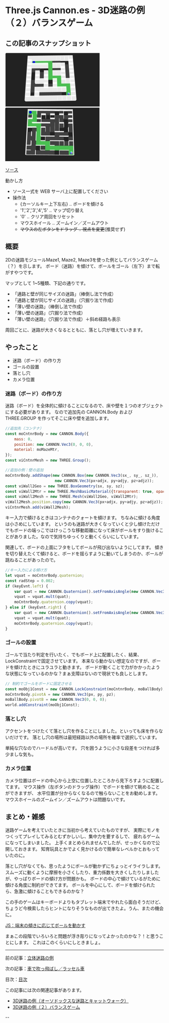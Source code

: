 # Three.js Cannon.es - 3D迷路の例（２）バランスゲーム

## この記事のスナップショット

![](052/pic/052_ss_01.jpg)
![](052/pic/052_ss_02.jpg)

[ソース](052/)

動かし方

- ソース一式を WEB サーバ上に配置してください
- 操作法
  - {カーソルキー上下左右}  .. ボードを傾ける
  - '1','2','3','4','5' .. マップ切り替え
  - '0' .. クリア周回をリセット
  - マウスホイール .. ズームイン／ズームアウト
  - ~~マウスの左ボタンをドラッグ .. 視点を変更~~(推奨せず)

## 概要

2Dの迷路モジュールMaze1, Maze2, Maze3を使った例としてバランスゲーム（？）を示します。
ボード（迷路）を傾けて、ボールをゴール（左下）まで転がすやつです。

マップとして 1~5種類、下記の通りです。
- 「通路と壁が同じサイズの迷路」（棒倒し法で作成）
- 「通路と壁が同じサイズの迷路」（穴掘り法で作成）
- 「薄い壁の迷路」（棒倒し法で作成）
- 「薄い壁の迷路」（穴掘り法で作成）
- 「薄い壁の迷路」（穴掘り法で作成）＋斜め経路も表示

周回ごとに、迷路が大きくなるとともに、落とし穴が増えていきます。

## やったこと

- 迷路（ボード）の作り方
- ゴールの設置
- 落とし穴
- カメラ位置

### 迷路（ボード）の作り方

迷路（ボード）を全体的に傾けることになるので、床や壁を１つのオブジェクトにする必要があります。
なので追加先の CANNON.Body および THREE.GROUP を作ってそこに床や壁を追加します。

```js
//追加先（コンテナ）
const moCntnrBody = new CANNON.Body({
    mass: 0,
    position: new CANNON.Vec3(0, 0, 0),
    material: moMazeMtr,
});
const viCntnrMesh = new THREE.Group();
```

```js
//追加の例：壁の追加
moCntnrBody.addShape(new CANNON.Box(new CANNON.Vec3(sx_, sy_, sz_)),
                      new CANNON.Vec3(px+adjx, py+adjy, pz+adjz));
const viWall2Geo = new THREE.BoxGeometry(sx, sy, sz);
const viWall2Mtr = new THREE.MeshBasicMaterial({transparent: true, opacity: 0.9});
const viWall2Mesh = new THREE.Mesh(viWall2Geo, viWall2Mtr);
viWall2Mesh.position.copy(new CANNON.Vec3(px+adjx, py+adjy, pz+adjz));
viCntnrMesh.add(viWall2Mesh);
```

キー入力で傾けるときはコンテナのクォートを傾けます。
ちなみに傾ける角度は小さめにしています。
というのも迷路が大きくなっていくと少し傾けただけでもボードの端っこではけっこうな移動距離になって床がボールをすり抜けることがありました。なので気持ちゆっくりと動くくらいにしています。

関連して、ボードの上面にフタをしてボールが飛び出ないようにしてます。
傾きを切り替えたくて傾けると、ボードを揺らすように動いてしまうのか、ボールが跳ねることがあったので。

```js
//キー入力による傾け方
let vquat = moCntnrBody.quaternion;
const radStep = 0.002;
if (keyEvnt.left) {
    var quat = new CANNON.Quaternion().setFromAxisAngle(new CANNON.Vec3(0, 0, 1), radStep);
    vquat = vquat.mult(quat);
    moCntnrBody.quaternion.copy(vquat);
} else if (keyEvnt.right) {
    var quat = new CANNON.Quaternion().setFromAxisAngle(new CANNON.Vec3(0, 0, 1), -radStep);
    vquat = vquat.mult(quat);
    moCntnrBody.quaternion.copy(vquat);
}
```

### ゴールの設置

ゴールで当たり判定を行いたく、でもボード上に配置したく、結果、LockConstraintで固定させています。
本来なら動かない想定なのですが、ボードを傾けたときにユラユラと動きます。
ボードが動くことで力がかかったような状態になっているのかな？まぁ支障はないので現状でも良しとします。

```js
// 制約でゴールをボードに固定させる
const moObj1Const = new CANNON.LockConstraint(moCntnrBody, moBallBody);
moCntnrBody.pivotA = new CANNON.Vec3(px, py, pz);
moBallBody.pivotB = new CANNON.Vec3(0, 0, 0);
world.addConstraint(moObj1Const);
```

### 落とし穴

アクセントをつけたくて落とし穴を作ることにしました。といっても床を作らないだけです。
落とし穴の場所は最短経路以外の場所を確率で選択しています。

単純な穴なのでハードルが高いです。
穴を囲うように小さな段差をつければ多少ましな気も。

### カメラ位置

カメラ位置はボードの中心から上空に位置したところから見下ろすように配置してます。
マウス操作（左ボタンのドラッグ操作）でボードを傾けて眺めることができますが、
水平位置が分からなくなるので触らないことをお勧めします。
マウスホイールのズームイン／ズームアウトは問題ないです。

## まとめ・雑感

迷路ゲームを考えていたときに当初から考えていたものですが、
実際にモノをつくってプレイしてみるとむずかしいし、集中力を要するしで、
疲れるゲームになってしまいました。
上手くまとめられませんでしたが、せっかくなので公開しておきます。
知育玩具とかでよく見かけるので簡単なレベルかとおもっていたのに。

落とし穴がなくても、思ったようにボールが動かずにちょっとイライラします。
スムーズに動くように摩擦を小さくしたり、重力係数を大きくしたりしましたが、やっぱりボードの傾け方が問題かも。
ボードの中心で傾けているがために傾ける角度に制約ができてます。
ボールを中心にして、ボードを傾けられたら、急激に傾けることもできるのかな？

この手のゲームはキーボードよりもタブレット端末でやれたら面白そうだけど、
ちょうど今検索したらヒントになりそうなものが出てきたよ。うん、またの機会に。

[JS：端末の傾きに応じてボールを動かす](https://dianxnao.com/javascript%e7%ab%af%e6%9c%ab%e3%81%ae%e5%82%be%e3%81%8d%e3%81%ab%e5%bf%9c%e3%81%98%e3%81%a6%e3%83%9c%e3%83%bc%e3%83%ab%e3%82%92%e5%8b%95%e3%81%8b%e3%81%99/)

まぁこの段階でいろいろと問題が浮き彫りになってよかったのかな？！と思うことにします。
これはこのくらいにしときましょ。

------------------------------------------------------------

前の記事：[立体迷路の例](051.md)

次の記事：[車で吹っ飛ばし／ラッセル車](053.md)


目次：[目次](000.md)

この記事には次の関連記事があります。

- [3D迷路の例（オーソドックスな迷路とキャットウォーク）](048.md)
- [3D迷路の例（２）バランスゲーム](052.md)

--
